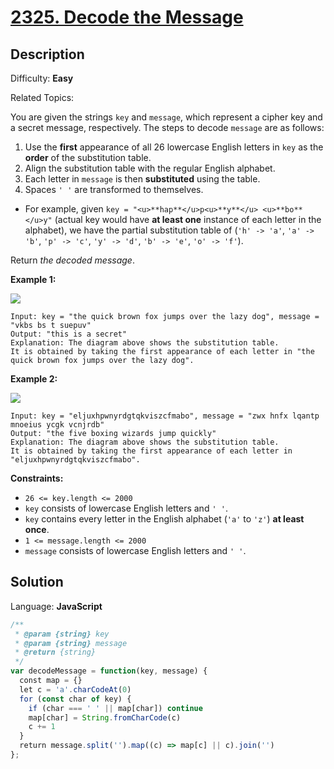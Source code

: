 # [2325\. Decode the Message](https://leetcode.com/problems/decode-the-message/)

## Description

Difficulty: **Easy**  

Related Topics:


You are given the strings `key` and `message`, which represent a cipher key and a secret message, respectively. The steps to decode `message` are as follows:

1.  Use the **first** appearance of all 26 lowercase English letters in `key` as the **order** of the substitution table.
2.  Align the substitution table with the regular English alphabet.
3.  Each letter in `message` is then **substituted** using the table.
4.  Spaces `' '` are transformed to themselves.

*   For example, given `key = "<u>**hap**</u>p<u>**y**</u> <u>**bo**</u>y"` (actual key would have **at least one** instance of each letter in the alphabet), we have the partial substitution table of (`'h' -> 'a'`, `'a' -> 'b'`, `'p' -> 'c'`, `'y' -> 'd'`, `'b' -> 'e'`, `'o' -> 'f'`).

Return _the decoded message_.

**Example 1:**

![](https://assets.leetcode.com/uploads/2022/05/08/ex1new4.jpg)

```
Input: key = "the quick brown fox jumps over the lazy dog", message = "vkbs bs t suepuv"
Output: "this is a secret"
Explanation: The diagram above shows the substitution table.
It is obtained by taking the first appearance of each letter in "the quick brown fox jumps over the lazy dog".
```

**Example 2:**

![](https://assets.leetcode.com/uploads/2022/05/08/ex2new.jpg)

```
Input: key = "eljuxhpwnyrdgtqkviszcfmabo", message = "zwx hnfx lqantp mnoeius ycgk vcnjrdb"
Output: "the five boxing wizards jump quickly"
Explanation: The diagram above shows the substitution table.
It is obtained by taking the first appearance of each letter in "eljuxhpwnyrdgtqkviszcfmabo".
```

**Constraints:**

*   `26 <= key.length <= 2000`
*   `key` consists of lowercase English letters and `' '`.
*   `key` contains every letter in the English alphabet (`'a'` to `'z'`) **at least once**.
*   `1 <= message.length <= 2000`
*   `message` consists of lowercase English letters and `' '`.


## Solution

Language: **JavaScript**

```javascript
/**
 * @param {string} key
 * @param {string} message
 * @return {string}
 */
var decodeMessage = function(key, message) {
  const map = {}
  let c = 'a'.charCodeAt(0)
  for (const char of key) {
    if (char === ' ' || map[char]) continue
    map[char] = String.fromCharCode(c)
    c += 1
  }
  return message.split('').map((c) => map[c] || c).join('')
};
```